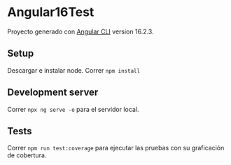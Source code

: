 # Angular16Test

Proyecto generado con [Angular CLI](https://github.com/angular/angular-cli) version 16.2.3.

## Setup

Descargar e instalar node. 
Correr `npm install`

## Development server

Correr `npx ng serve -o` para el servidor local.

## Tests

Correr `npm run test:coverage` para ejecutar las pruebas con su graficación de cobertura.
